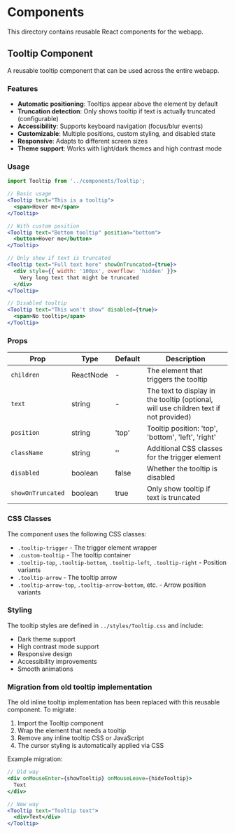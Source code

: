 # Components

This directory contains reusable React components for the webapp.

## Tooltip Component

A reusable tooltip component that can be used across the entire webapp.

### Features

- **Automatic positioning**: Tooltips appear above the element by default
- **Truncation detection**: Only shows tooltip if text is actually truncated (configurable)
- **Accessibility**: Supports keyboard navigation (focus/blur events)
- **Customizable**: Multiple positions, custom styling, and disabled state
- **Responsive**: Adapts to different screen sizes
- **Theme support**: Works with light/dark themes and high contrast mode

### Usage

```jsx
import Tooltip from '../components/Tooltip';

// Basic usage
<Tooltip text="This is a tooltip">
  <span>Hover me</span>
</Tooltip>

// With custom position
<Tooltip text="Bottom tooltip" position="bottom">
  <button>Hover me</button>
</Tooltip>

// Only show if text is truncated
<Tooltip text="Full text here" showOnTruncated={true}>
  <div style={{ width: '100px', overflow: 'hidden' }}>
    Very long text that might be truncated
  </div>
</Tooltip>

// Disabled tooltip
<Tooltip text="This won't show" disabled={true}>
  <span>No tooltip</span>
</Tooltip>
```

### Props

| Prop | Type | Default | Description |
|------|------|---------|-------------|
| `children` | ReactNode | - | The element that triggers the tooltip |
| `text` | string | - | The text to display in the tooltip (optional, will use children text if not provided) |
| `position` | string | 'top' | Tooltip position: 'top', 'bottom', 'left', 'right' |
| `className` | string | '' | Additional CSS classes for the trigger element |
| `disabled` | boolean | false | Whether the tooltip is disabled |
| `showOnTruncated` | boolean | true | Only show tooltip if text is truncated |

### CSS Classes

The component uses the following CSS classes:

- `.tooltip-trigger` - The trigger element wrapper
- `.custom-tooltip` - The tooltip container
- `.tooltip-top`, `.tooltip-bottom`, `.tooltip-left`, `.tooltip-right` - Position variants
- `.tooltip-arrow` - The tooltip arrow
- `.tooltip-arrow-top`, `.tooltip-arrow-bottom`, etc. - Arrow position variants

### Styling

The tooltip styles are defined in `../styles/Tooltip.css` and include:

- Dark theme support
- High contrast mode support
- Responsive design
- Accessibility improvements
- Smooth animations

### Migration from old tooltip implementation

The old inline tooltip implementation has been replaced with this reusable component. To migrate:

1. Import the Tooltip component
2. Wrap the element that needs a tooltip
3. Remove any inline tooltip CSS or JavaScript
4. The cursor styling is automatically applied via CSS

Example migration:

```jsx
// Old way
<div onMouseEnter={showTooltip} onMouseLeave={hideTooltip}>
  Text
</div>

// New way
<Tooltip text="Tooltip text">
  <div>Text</div>
</Tooltip>
``` 